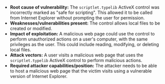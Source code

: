 - **Root cause of vulnerability:** The `scriptlet.typelib` ActiveX control was incorrectly marked as "safe for scripting". This allowed it to be called from Internet Explorer without prompting the user for permission.
- **Weaknesses/vulnerabilities present:** The control allows local files to be created or modified.
- **Impact of exploitation:** A malicious web page could use the control to perform unauthorized actions on a user's computer, with the same privileges as the user. This could include reading, modifying, or deleting local files.
- **Attack vectors:** A user visits a malicious web page that uses the `scriptlet.typelib` ActiveX control to perform malicious actions.
- **Required attacker capabilities/position:** The attacker needs to be able to host a malicious web page that the victim visits using a vulnerable version of Internet Explorer.